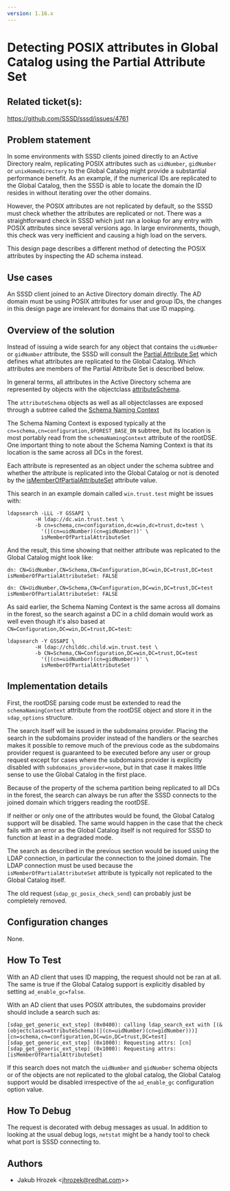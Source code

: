 ```yaml
---
version: 1.16.x
---
```


# Detecting POSIX attributes in Global Catalog using the Partial Attribute Set

## Related ticket(s):

<https://github.com/SSSD/sssd/issues/4761>

## Problem statement

In some environments with SSSD clients joined directly to an Active Directory realm, replicating POSIX attributes such as `uidNumber`, `gidNumber` or `unixHomeDirectory` to the Global Catalog might provide a substantial performance benefit. As an example, if the numerical IDs are replicated to the Global Catalog, then the SSSD is able to locate the domain the ID resides in without iterating over the other domains.

However, the POSIX attributes are not replicated by default, so the SSSD must check whether the attributes are replicated or not. There was a straightforward check in SSSD which just ran a lookup for any entry with POSIX attributes since several versions ago. In large environments, though, this check was very inefficient and causing a high load on the servers.

This design page describes a different method of detecting the POSIX attributes by inspecting the AD schema instead.

## Use cases

An SSSD client joined to an Active Directory domain directly. The AD domain must be using POSIX attributes for user and group IDs, the changes in this design page are irrelevant for domains that use ID mapping.

## Overview of the solution

Instead of issuing a wide search for any object that contains the `uidNumber` or `gidNumber` attribute, the SSSD will consult the [Partial Attribute Set](https://social.technet.microsoft.com/wiki/contents/articles/23097.active-directory-attributes-in-the-partial-attribute-set.aspx) which defines what attributes are replicated to the Global Catalog. Which attributes are members of the Partial Attribute Set is described below.

In general terms, all attributes in the Active Directory schema are represented by objects with the objectclass [attributeSchema](https://docs.microsoft.com/en-us/windows/desktop/AD/characteristics-of-attributes).

The `attributeSchema` objects as well as all objectclasses are exposed through a subtree called the [Schema Naming Context](https://docs.microsoft.com/en-us/windows/desktop/ad/naming-contexts-and-partitions)

The Schema Naming Context is exposed typically at the `cn=schema,cn=configuration,$FOREST_BASE_DN` subtree, but its location is most portably read from the `schemaNamingContext` attribute of the rootDSE. One important thing to note about the Schema Naming Context is that its location is the same across all DCs in the forest.

Each attribute is represented as an object under the schema subtree and whether the attribute is replicated into the Global Catalog or not is denoted by the [isMemberOfPartialAttributeSet](https://msdn.microsoft.com/en-us/library/cc221098.aspx) attribute value.

This search in an example domain called `win.trust.test` might be issues with:

    ldapsearch -LLL -Y GSSAPI \
             -H ldap://dc.win.trust.test \
             -b cn=schema,cn=configuration,dc=win,dc=trust,dc=test \
               '(|(cn=uidNumber)(cn=gidNumber))' \
               isMemberOfPartialAttributeSet

And the result, this time showing that neither attribute was replicated to the Global Catalog might look like:

    dn: CN=GidNumber,CN=Schema,CN=Configuration,DC=win,DC=trust,DC=test
    isMemberOfPartialAttributeSet: FALSE
    
    dn: CN=UidNumber,CN=Schema,CN=Configuration,DC=win,DC=trust,DC=test
    isMemberOfPartialAttributeSet: FALSE

As said earlier, the Schema Naming Context is the same across all domains in the forest, so the search against a DC in a child domain would work as well even though it's also based at `CN=Configuration,DC=win,DC=trust,DC=test`:

    ldapsearch -Y GSSAPI \
             -H ldap://childdc.child.win.trust.test \
             -b CN=Schema,CN=Configuration,DC=win,DC=trust,DC=test
               '(|(cn=uidNumber)(cn=gidNumber))' \
               isMemberOfPartialAttributeSet

## Implementation details

First, the rootDSE parsing code must be extended to read the `schemaNamingContext` attribute from the rootDSE object and store it in the `sdap_options` structure.

The search itself will be issued in the subdomains provider. Placing the search in the subdomains provider instead of the handlers or the searches makes it possible to remove much of the previous code as the subdomains provider request is guaranteed to be executed before any user or group request except for cases where the subdomains provider is explicitly disabled with `subdomains_provider=none`, but in that case it makes little sense to use the Global Catalog in the first place.

Because of the property of the schema partition being replicated to all DCs in the forest, the search can always be run after the SSSD connects to the joined domain which triggers reading the rootDSE.

If neither or only one of the attributes would be found, the Global Catalog support will be disabled. The same would happen in the case that the check fails with an error as the Global Catalog itself is not required for SSSD to function at least in a degraded mode.

The search as described in the previous section would be issued using the LDAP connection, in particular the connection to the joined domain. The LDAP connection must be used because the `isMemberOfPartialAttributeSet` attribute is typically not replicated to the Global Catalog itself.

The old request (`sdap_gc_posix_check_send`) can probably just be completely removed.

## Configuration changes

None.

## How To Test

With an AD client that uses ID mapping, the request should not be ran at all. The same is true if the Global Catalog support is explicitly disabled by setting `ad_enable_gc=false`.

With an AD client that uses POSIX attributes, the subdomains provider should include a search such as:

    [sdap_get_generic_ext_step] (0x0400): calling ldap_search_ext with [(&(objectclass=attributeSchema)(|(cn=uidNumber)(cn=gidNumber)))][cn=schema,cn=configuration,DC=win,DC=trust,DC=test]
    [sdap_get_generic_ext_step] (0x1000): Requesting attrs: [cn]
    [sdap_get_generic_ext_step] (0x1000): Requesting attrs: [isMemberOfPartialAttributeSet]

If this search does not match the `uidNumber` and `gidNumber` schema objects or of the objects are not replicated to the global catalog, the Global Catalog support would be disabled irrespective of the `ad_enable_gc` configuration option value.

## How To Debug

The request is decorated with debug messages as usual. In addition to looking at the usual debug logs, `netstat` might be a handy tool to check what port is SSSD connecting to.

## Authors

  - Jakub Hrozek \<jhrozek@redhat.com>\>
